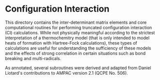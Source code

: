 # Configuration Interaction

This directory contains the inter-determinant matrix elements and core computational routines for
performing truncated configuration interaction (CI) calculations. While not physically meaningful
according to the strictest interpretation of a thermochemitry model (that is only intended to model
heats of formation with Hartree-Fock calculations), these types of calculations are useful for
understanding the sufficiency of these models and the effects of strong correlation in certain
situations such as bond breaking and multi-radicals.

As annotated, several subroutines were derived and adapted from Daniel Liotard's contributions to
AMPAC version 2.1 (QCPE No. 506).

